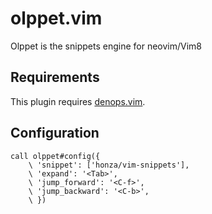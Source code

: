 # olppet.vim

Olppet is the snippets engine for neovim/Vim8

## Requirements

This plugin requires [denops.vim](https://github.com/vim-denops/denops.vim).


## Configuration

```vim
call olppet#config({
    \ 'snippet': ['honza/vim-snippets'],
    \ 'expand': '<Tab>',
    \ 'jump_forward': '<C-f>',
    \ 'jump_backward': '<C-b>',
    \ })
```
